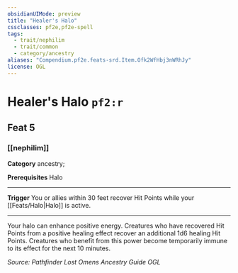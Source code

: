 ```yaml
---
obsidianUIMode: preview
title: "Healer's Halo"
cssclasses: pf2e,pf2e-spell
tags:
  - trait/nephilim
  - trait/common
  - category/ancestry
aliases: "Compendium.pf2e.feats-srd.Item.Ofk2WfHbj3nWRhJy"
license: OGL
---
```

# Healer's Halo `pf2:r`
## Feat 5
### [[nephilim]]

**Category** ancestry; 



**Prerequisites** Halo
* * *
**Trigger** You or allies within 30 feet recover Hit Points while your [[Feats/Halo|Halo]] is active.

* * *

Your halo can enhance positive energy. Creatures who have recovered Hit Points from a positive healing effect recover an additional 1d6 healing Hit Points. Creatures who benefit from this power become temporarily immune to its effect for the next 10 minutes.

*Source: Pathfinder Lost Omens Ancestry Guide*
*OGL*